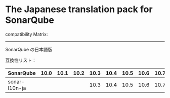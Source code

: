# The Japanese translation pack for SonarQube

compatibility Matrix:

---

SonarQube の日本語版

互換性リスト：

| **SonarQube** | **10.0** | **10.1** | **10.2** | **10.3** | **10.4** | **10.5** | **10.6** | **10.7** |     |     |
| ------------- | -------- | -------- | -------- | -------- | -------- | -------- | -------- | -------- | --- | --- |
| sonar-l10n-ja |          |          |          | 10.3     | 10.4     | 10.5     | 10.6     | 10.7     |     |     |
